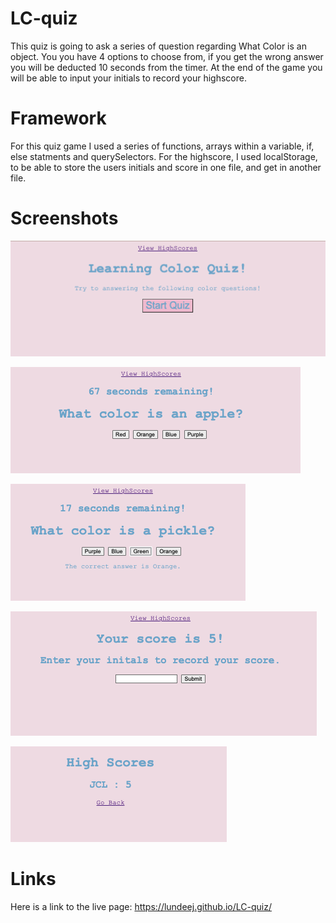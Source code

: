 # LC-quiz
This quiz is going to ask a series of question regarding What Color is an object. You you have 4 options to choose from, if you get the wrong answer you will be deducted 10 seconds from the timer. At the end of the game you will be able to input your initials to record your highscore. 

# Framework 
For this quiz game I used a series of functions, arrays within a variable, if, else statments and querySelectors. For the highscore, I used localStorage, to be able to store the users initials and score in one file, and get in another file.  

# Screenshots 

![Here you can see the initial start page, when you hit start the timer will start to count down, and the first question will appear.](./images/startmenu.png)

![Once you hit start you will see the first question](./images/question.png)

![Shown what the correct answer is, if you answered the previous question wrong.](./images/correctanswershown.png)

![Once you finish the answering the question or no longer have time left, you will be able to see your score and input your initials.](./images/initialsInput.png)

![On the highscore page, you will be able to see your score.](./images/highScore.png)

# Links
Here is a link to the live page: https://lundeej.github.io/LC-quiz/
